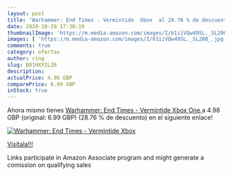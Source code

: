 ```yaml
---
layout: post
title: 'Warhammer: End Times - Vermintide  Xbox  al 28.76 % de descuento'
date: 2020-10-29 17:38:19
thumbnailImage: 'https://m.media-amazon.com/images/I/61iiVQw49SL._SL200_.jpg'
images: [ 'https://m.media-amazon.com/images/I/61iiVQw49SL._SL200_.jpg' ]
comments: true
category: ofertas
author: ring
slug: B01HXYILZ6
description:
actualPrice: 4.98 GBP
comparePrice: 6.99 GBP
inStock: true
---
```


Ahora mismo tienes [Warhammer: End Times - Vermintide  Xbox One ](https://www.amazon.co.uk/dp/B01HXYILZ6/?tag=tolees0a-21) a 4.98 GBP (original: 6.99 GBP) (28.76 %  de descuento) en el siguiente enlace!

[![Warhammer: End Times - Vermintide  Xbox ](https://m.media-amazon.com/images/I/61iiVQw49SL._SL200_.jpg)](https://www.amazon.co.uk/dp/B01HXYILZ6/?tag=tolees0a-21)

[Visítala!!!](https://www.amazon.co.uk/dp/B01HXYILZ6/?tag=tolees0a-21)

Links participate in Amazon Associate program and might generate a comission on qualifying sales

